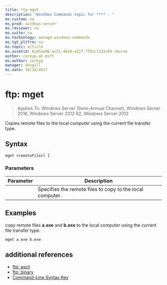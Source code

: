```yaml
---
title: ftp mget
description: "Windows Commands topic for **** - "
ms.custom: na
ms.prod: windows-server
ms.reviewer: na
ms.suite: na
ms.technology: manage-windows-commands
ms.tgt_pltfrm: na
ms.topic: article
ms.assetid: 6c85ae96-ec51-48a9-a227-7f02c7332c69 vhorne
author: coreyp-at-msft
ms.author: coreyp
manager: dongill
ms.date: 10/16/2017
---
```

# ftp: mget

>Applies To: Windows Server (Semi-Annual Channel), Windows Server 2016, Windows Server 2012 R2, Windows Server 2012

Copies remote files to the local computer using the current file transfer type.   
## Syntax  
```  
mget <remoteFile>[ ]  
```  
### Parameters  

|  Parameter   |                        Description                        |
|--------------|-----------------------------------------------------------|
| <remoteFile> | Specifies the remote files to copy to the local computer. |

## <a name="BKMK_Examples"></a>Examples  
copy remote files **a.exe** and **b.exe** to the local computer using the current file transfer type.  
```  
mget a.exe b.exe  
```  
## additional references  
-   [ftp: ascii](ftp-ascii.md)  
-   [ftp: binary](ftp-binary.md)  
-   [Command-Line Syntax Key](command-line-syntax-key.md)  
